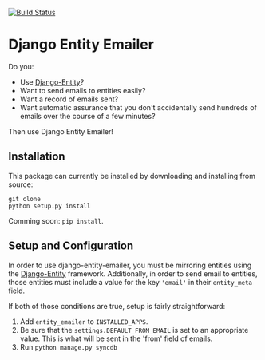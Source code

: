 [![Build Status](https://travis-ci.org/ambitioninc/django-entity-emailer.svg?branch=develop)](https://travis-ci.org/ambitioninc/django-entity-emailer)

Django Entity Emailer
==================================================

Do you:

- Use [Django-Entity](https://github.com/ambitioninc/django-entity)?
- Want to send emails to entities easily?
- Want a record of emails sent?
- Want automatic assurance that you don't accidentally send hundreds
  of emails over the course of a few minutes?

Then use Django Entity Emailer!


Installation
--------------------------------------------------

This package can currently be installed by downloading and installing
from source:

    git clone
    python setup.py install

Comming soon: `pip install`.


Setup and Configuration
--------------------------------------------------

In order to use django-entity-emailer, you must be mirroring entities
using the
[Django-Entity](https://github.com/ambitioninc/django-entity)
framework. Additionally, in order to send email to entities, those
entities must include a value for the key `'email'` in their
`entity_meta` field.

If both of those conditions are true, setup is fairly straightforward:

1. Add `entity_emailer` to `INSTALLED_APPS`.
2. Be sure that the `settings.DEFAULT_FROM_EMAIL` is set to an
   appropriate value. This is what will be sent in the 'from' field of
   emails.
3. Run `python manage.py syncdb`
